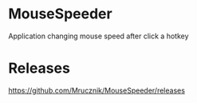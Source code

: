 # MouseSpeeder
Application changing mouse speed after click a hotkey

# Releases
https://github.com/Mrucznik/MouseSpeeder/releases

